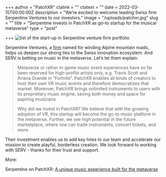 +++
author = "PatchXR"
ctalink = ""
ctatext = ""
date = 2022-03-15T00:00:00Z
description = "We’re excited to welcome leading Swiss firm Serpentine Ventures to our investors."
image = "/uploads/patchxr.jpg"
slug = ""
title = "Serpentine invests in PatchXR as go-to startup for the musical metaverse"
type = "post"

+++
![list of the start-up in Serpentine venture firm portfolio](/uploads/patchxr.jpg)

Serpentine Ventures, a [firm](https://www.serpentine.vc/portfolio/) named for winding Alpine mountain roads, helps us deepen our strong ties to the Swiss innovation ecosystem. And SERV is betting on music in the metaverse. Let’s let them explain:

> Metaverse or rather in-game music event experiences have so far been reserved for high-profile artists only, e.g. Travis Scott and Ariana Grande in “Fortnite”. PatchXR enables all kinds of creators to host their own VR music events and therefore democratizes that market. Moreover, PatchXR brings unlimited instruments to users with its proprietary music engine, saving both money and space for aspiring musicians.
>
> Why did we invest in PatchXR? We believe that with the growing adoption of VR, this startup will become the go-to music platform in the metaverse. Further, we see high potential in the future marketplace, where one can trade instruments, concert tickets, and more.

Their investment enables us to add key hires to our team and accelerate our mission to create playful, borderless creation. We look forward to working with SERV - thanks for their trust and support.

More:

Serpentine on PatchXR: [A unique music experience built for the metaverse](https://www.serpentine.vc/blog/a-unique-music-experience-built-for-the-metaverse/)